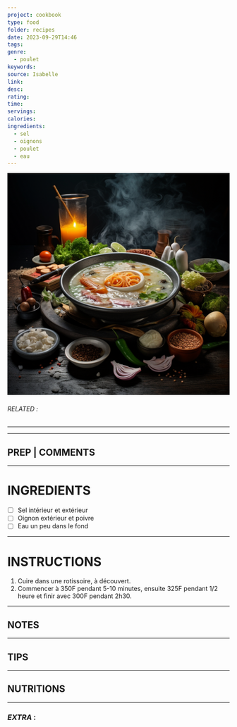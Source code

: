 ```yaml
---
project: cookbook
type: food
folder: recipes
date: 2023-09-29T14:46
tags: 
genre:
  - poulet
keywords: 
source: Isabelle
link: 
desc: 
rating: 
time: 
servings: 
calories: 
ingredients:
  - sel
  - oignons
  - poulet
  - eau
---
```


![IMAGE](_default.png)

###### *RELATED* : 
---


---
## PREP | COMMENTS



---
# INGREDIENTS

- [ ] Sel intérieur et extérieur
- [ ] Oignon extérieur et poivre
- [ ] Eau un peu dans le fond

---
# INSTRUCTIONS

1. Cuire dans une rotissoire, à découvert.
2. Commencer à 350F pendant 5-10 minutes, ensuite 325F pendant 1/2 heure et finir avec 300F pendant 2h30.

---
## NOTES



---
## TIPS



---
## NUTRITIONS



---
### *EXTRA* :



